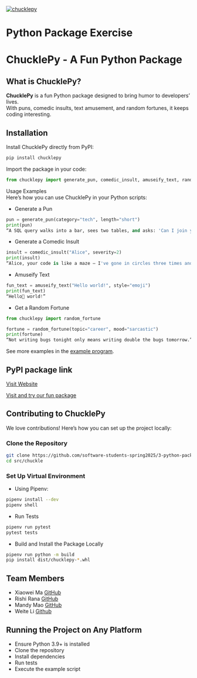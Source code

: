 [![chucklepy](https://github.com/software-students-spring2025/3-python-package-httprequest/actions/workflows/build.yaml/badge.svg?event=pull_request)](https://github.com/software-students-spring2025/3-python-package-httprequest/actions/workflows/build.yaml)

# Python Package Exercise

# ChucklePy - A Fun Python Package

##  What is ChucklePy?
**ChucklePy** is a fun Python package designed to bring humor to developers’ lives.  
With puns, comedic insults, text amusement, and random fortunes, it keeps coding interesting.  

## Installation
Install ChucklePy directly from PyPI:
```bash
pip install chucklepy
```
Import the package in your code:

```python
from chucklepy import generate_pun, comedic_insult, amuseify_text, random_fortune
```
Usage Examples  
Here’s how you can use ChucklePy in your Python scripts:

- Generate a Pun
```python
pun = generate_pun(category="tech", length="short")
print(pun)
“A SQL query walks into a bar, sees two tables, and asks: 'Can I join you?'”
```
- Generate a Comedic Insult
```python
insult = comedic_insult("Alice", severity=2)
print(insult)
“Alice, your code is like a maze — I've gone in circles three times and I'm still nowhere near an exit!”
```
- Amuseify Text
```python
fun_text = amuseify_text("Hello world!", style="emoji")
print(fun_text)
“Hello👾 world!”
```
- Get a Random Fortune
```python
from chucklepy import random_fortune

fortune = random_fortune(topic="career", mood="sarcastic")
print(fortune)
“Not writing bugs tonight only means writing double the bugs tomorrow.”
```
See more examples in the [example program](https://github.com/software-students-spring2025/3-python-package-httprequest/blob/main/src/chucklepy/example.py).

## PyPI package link
[Visit Website](https://pypi.org/project/chucklepy/0.1.0/)

[Visit and try our fun package]()
## Contributing to ChucklePy  
We love contributions! Here’s how you can set up the project locally:

### Clone the Repository
```bash
git clone https://github.com/software-students-spring2025/3-python-package-httprequest.git
cd src/chuckle
```
### Set Up Virtual Environment  
- Using Pipenv:
```bash
pipenv install --dev
pipenv shell
```
- Run Tests
```bash
pipenv run pytest
pytest tests
```
- Build and Install the Package Locally
```bash 
pipenv run python -m build
pip install dist/chucklepy-*.whl
```
## Team Members  

- Xiaowei Ma [GitHub](https://github.com/WillliamMa)
- Rishi Rana [GitHub](https://github.com/Rishi-Rana1)
- Mandy Mao [GitHub](https://github.com/manrongm)
- Weite Li [Github](https://github.com/YYukin0)

## Running the Project on Any Platform  
- Ensure Python 3.9+ is installed  
- Clone the repository  
- Install dependencies
- Run tests  
- Execute the example script